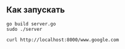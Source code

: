 ## Как запускать

```shell
go build server.go
sudo ./server
```

```shell
curl http://localhost:8000/www.google.com
```